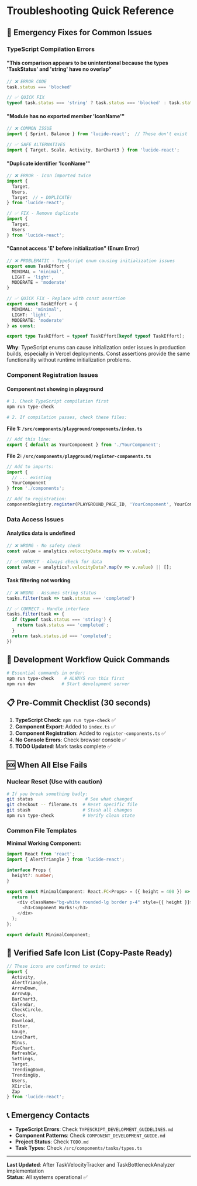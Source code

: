 # Troubleshooting Quick Reference

## 🚨 Emergency Fixes for Common Issues

### TypeScript Compilation Errors

#### "This comparison appears to be unintentional because the types 'TaskStatus' and 'string' have no overlap"
```typescript
// ❌ ERROR CODE
task.status === 'blocked'

// ✅ QUICK FIX
typeof task.status === 'string' ? task.status === 'blocked' : task.status.id === 'blocked'
```

#### "Module has no exported member 'IconName'"
```typescript
// ❌ COMMON ISSUE
import { Sprint, Balance } from 'lucide-react';  // These don't exist

// ✅ SAFE ALTERNATIVES
import { Target, Scale, Activity, BarChart3 } from 'lucide-react';
```

#### "Duplicate identifier 'IconName'"
```typescript
// ❌ ERROR - Icon imported twice
import { 
  Target,
  Users,
  Target  // ← DUPLICATE!
} from 'lucide-react';

// ✅ FIX - Remove duplicate
import { 
  Target,
  Users
} from 'lucide-react';
```

#### "Cannot access 'E' before initialization" (Enum Error)
```typescript
// ❌ PROBLEMATIC - TypeScript enum causing initialization issues
export enum TaskEffort {
  MINIMAL = 'minimal',
  LIGHT = 'light',
  MODERATE = 'moderate'
}

// ✅ QUICK FIX - Replace with const assertion
export const TaskEffort = {
  MINIMAL: 'minimal',
  LIGHT: 'light',
  MODERATE: 'moderate'
} as const;

export type TaskEffort = typeof TaskEffort[keyof typeof TaskEffort];
```
**Why**: TypeScript enums can cause initialization order issues in production builds, especially in Vercel deployments. Const assertions provide the same functionality without runtime initialization problems.

### Component Registration Issues

#### Component not showing in playground
```bash
# 1. Check TypeScript compilation first
npm run type-check

# 2. If compilation passes, check these files:
```

**File 1: `/src/components/playground/components/index.ts`**
```typescript
// Add this line:
export { default as YourComponent } from './YourComponent';
```

**File 2: `/src/components/playground/register-components.ts`**
```typescript
// Add to imports:
import {
  // ... existing
  YourComponent
} from './components';

// Add to registration:
componentRegistry.register(PLAYGROUND_PAGE_ID, 'YourComponent', YourComponent as any);
```

### Data Access Issues

#### Analytics data is undefined
```typescript
// ❌ WRONG - No safety check
const value = analytics.velocityData.map(v => v.value);

// ✅ CORRECT - Always check for data
const value = analytics?.velocityData?.map(v => v.value) || [];
```

#### Task filtering not working
```typescript
// ❌ WRONG - Assumes string status
tasks.filter(task => task.status === 'completed')

// ✅ CORRECT - Handle interface
tasks.filter(task => {
  if (typeof task.status === 'string') {
    return task.status === 'completed';
  }
  return task.status.id === 'completed';
})
```

## 🔧 Development Workflow Quick Commands

```bash
# Essential commands in order:
npm run type-check    # ALWAYS run this first
npm run dev          # Start development server
```

## 📋 Pre-Commit Checklist (30 seconds)

1. **TypeScript Check**: `npm run type-check` ✅
2. **Component Export**: Added to `index.ts` ✅  
3. **Component Registration**: Added to `register-components.ts` ✅
4. **No Console Errors**: Check browser console ✅
5. **TODO Updated**: Mark tasks complete ✅

## 🆘 When All Else Fails

### Nuclear Reset (Use with caution)
```bash
# If you break something badly:
git status                    # See what changed
git checkout -- filename.ts  # Reset specific file
git stash                    # Stash all changes
npm run type-check           # Verify clean state
```

### Common File Templates

**Minimal Working Component:**
```typescript
import React from 'react';
import { AlertTriangle } from 'lucide-react';

interface Props {
  height?: number;
}

export const MinimalComponent: React.FC<Props> = ({ height = 400 }) => {
  return (
    <div className="bg-white rounded-lg border p-4" style={{ height }}>
      <h3>Component Works!</h3>
    </div>
  );
};

export default MinimalComponent;
```

## 🎯 Verified Safe Icon List (Copy-Paste Ready)

```typescript
// These icons are confirmed to exist:
import {
  Activity,
  AlertTriangle,
  ArrowDown,
  ArrowUp,
  BarChart3,
  Calendar,
  CheckCircle,
  Clock,
  Download,
  Filter,
  Gauge,
  LineChart,
  Minus,
  PieChart,
  RefreshCw,
  Settings,
  Target,
  TrendingDown,
  TrendingUp,
  Users,
  XCircle,
  Zap
} from 'lucide-react';
```

## 📞 Emergency Contacts

- **TypeScript Errors**: Check `TYPESCRIPT_DEVELOPMENT_GUIDELINES.md`
- **Component Patterns**: Check `COMPONENT_DEVELOPMENT_GUIDE.md`
- **Project Status**: Check `TODO.md`
- **Task Types**: Check `/src/components/tasks/types.ts`

---
**Last Updated**: After TaskVelocityTracker and TaskBottleneckAnalyzer implementation  
**Status**: All systems operational ✅